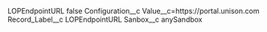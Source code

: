 <?xml version="1.0" encoding="UTF-8"?>
<CustomMetadata xmlns="http://soap.sforce.com/2006/04/metadata" xmlns:xsi="http://www.w3.org/2001/XMLSchema-instance" xmlns:xsd="http://www.w3.org/2001/XMLSchema">
    <label>LOPEndpointURL</label>
    <protected>false</protected>
    <values>
        <field>Configuration__c</field>
        <value xsi:type="xsd:string">Value__c=https://portal.unison.com</value>
    </values>
    <values>
        <field>Record_Label__c</field>
        <value xsi:type="xsd:string">LOPEndpointURL</value>
    </values>
    <values>
        <field>Sanbox__c</field>
        <value xsi:type="xsd:string">anySandbox</value>
    </values>
</CustomMetadata>
